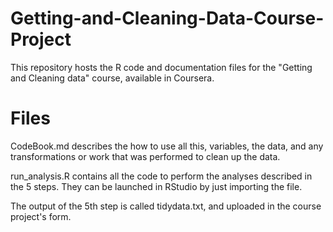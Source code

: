 # Getting-and-Cleaning-Data-Course-Project
This repository hosts the R code and documentation files for the "Getting and Cleaning data" course, available in Coursera.

# Files

CodeBook.md describes the how to use all this, variables, the data, and any transformations or work that was performed to clean up the data.

run_analysis.R contains all the code to perform the analyses described in the 5 steps. They can be launched in RStudio by just importing the file.

The output of the 5th step is called tidydata.txt, and uploaded in the course project's form.
